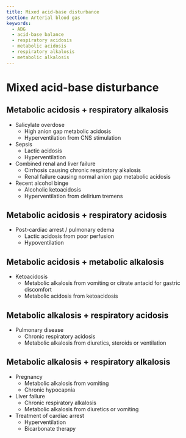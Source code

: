 ```yaml
---
title: Mixed acid-base disturbance
section: Arterial blood gas
keywords:
  - ABG
  - acid-base balance
  - respiratory acidosis
  - metabolic acidosis
  - respiratory alkalosis
  - metabolic alkalosis
---
```


# Mixed acid-base disturbance

## Metabolic acidosis + respiratory alkalosis

- Salicylate overdose
  - High anion gap metabolic acidosis
  - Hyperventilation from CNS stimulation
- Sepsis
  - Lactic acidosis
  - Hyperventilation
- Combined renal and liver failure
  - Cirrhosis causing chronic respiratory alkalosis
  - Renal failure causing normal anion gap metabolic acidosis
- Recent alcohol binge
  - Alcoholic ketoacidosis
  - Hyperventilation from delirium tremens

## Metabolic acidosis + respiratory acidosis

- Post-cardiac arrest / pulmonary edema
  - Lactic acidosis from poor perfusion
  - Hypoventilation

## Metabolic acidosis + metabolic alkalosis

- Ketoacidosis
  - Metabolic alkalosis from vomiting or citrate antacid for gastric discomfort
  - Metabolic acidosis from ketoacidosis

## Metabolic alkalosis + respiratory acidosis

- Pulmonary disease
  - Chronic respiratory acidosis
  - Metabolic alkalosis from diuretics, steroids or ventilation

## Metabolic alkalosis + respiratory alkalosis

- Pregnancy
  - Metabolic alkalosis from vomiting
  - Chronic hypocapnia
- Liver failure
  - Chronic respiratory alkalosis
  - Metabolic alkalosis from diuretics or vomiting
- Treatment of cardiac arrest
  - Hyperventilation
  - Bicarbonate therapy
